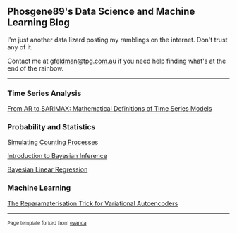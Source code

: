 ## Phosgene89's Data Science and Machine Learning Blog
I'm just another data lizard posting my ramblings on the internet. Don't trust any of it.

Contact me at gfeldman@tpg.com.au if you need help finding what's at the end of the rainbow.

---

### Time Series Analysis
[From AR to SARIMAX: Mathematical Definitions of Time Series Models](https://phosgene89.github.io/sarima)

### Probability and Statistics
[Simulating Counting Processes](https://phosgene89.github.io/simulating_counting_processes)

[Introduction to Bayesian Inference](https://phosgene89.github.io/bayesian/bayesian_inference)

[Bayesian Linear Regression](https://phosgene89.github.io/bayesian/bayesian_linear_regression)

### Machine Learning

[The Reparamaterisation Trick for Variational Autoencoders](https://github.com/phosgene89/phosgene89.github.io/blob/master/machine_learning/autoencoders/reparamatisation_trick.pdf)


---
<p style="font-size:11px">Page template forked from <a href="https://github.com/evanca/quick-portfolio">evanca</a></p>
<!-- Remove above link if you don't want to attibute -->
